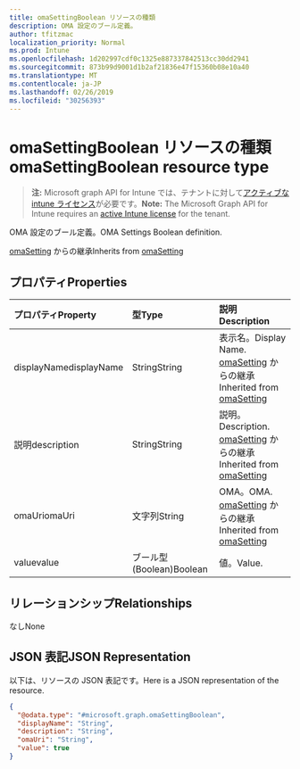 ```yaml
---
title: omaSettingBoolean リソースの種類
description: OMA 設定のブール定義。
author: tfitzmac
localization_priority: Normal
ms.prod: Intune
ms.openlocfilehash: 1d202997cdf0c1325e887337842513cc30dd2941
ms.sourcegitcommit: 873b99d9001d1b2af21836e47f15360b08e10a40
ms.translationtype: MT
ms.contentlocale: ja-JP
ms.lasthandoff: 02/26/2019
ms.locfileid: "30256393"
---
```

# <a name="omasettingboolean-resource-type"></a><span data-ttu-id="9a9f2-103">omaSettingBoolean リソースの種類</span><span class="sxs-lookup"><span data-stu-id="9a9f2-103">omaSettingBoolean resource type</span></span>

> <span data-ttu-id="9a9f2-104">**注:** Microsoft graph API for Intune では、テナントに対して[アクティブな intune ライセンス](https://go.microsoft.com/fwlink/?linkid=839381)が必要です。</span><span class="sxs-lookup"><span data-stu-id="9a9f2-104">**Note:** The Microsoft Graph API for Intune requires an [active Intune license](https://go.microsoft.com/fwlink/?linkid=839381) for the tenant.</span></span>

<span data-ttu-id="9a9f2-105">OMA 設定のブール定義。</span><span class="sxs-lookup"><span data-stu-id="9a9f2-105">OMA Settings Boolean definition.</span></span>


<span data-ttu-id="9a9f2-106">[omaSetting](../resources/intune-deviceconfig-omasetting.md) からの継承</span><span class="sxs-lookup"><span data-stu-id="9a9f2-106">Inherits from [omaSetting](../resources/intune-deviceconfig-omasetting.md)</span></span>

## <a name="properties"></a><span data-ttu-id="9a9f2-107">プロパティ</span><span class="sxs-lookup"><span data-stu-id="9a9f2-107">Properties</span></span>
|<span data-ttu-id="9a9f2-108">プロパティ</span><span class="sxs-lookup"><span data-stu-id="9a9f2-108">Property</span></span>|<span data-ttu-id="9a9f2-109">型</span><span class="sxs-lookup"><span data-stu-id="9a9f2-109">Type</span></span>|<span data-ttu-id="9a9f2-110">説明</span><span class="sxs-lookup"><span data-stu-id="9a9f2-110">Description</span></span>|
|:---|:---|:---|
|<span data-ttu-id="9a9f2-111">displayName</span><span class="sxs-lookup"><span data-stu-id="9a9f2-111">displayName</span></span>|<span data-ttu-id="9a9f2-112">String</span><span class="sxs-lookup"><span data-stu-id="9a9f2-112">String</span></span>|<span data-ttu-id="9a9f2-113">表示名。</span><span class="sxs-lookup"><span data-stu-id="9a9f2-113">Display Name.</span></span> <span data-ttu-id="9a9f2-114">[omaSetting](../resources/intune-deviceconfig-omasetting.md) からの継承</span><span class="sxs-lookup"><span data-stu-id="9a9f2-114">Inherited from [omaSetting](../resources/intune-deviceconfig-omasetting.md)</span></span>|
|<span data-ttu-id="9a9f2-115">説明</span><span class="sxs-lookup"><span data-stu-id="9a9f2-115">description</span></span>|<span data-ttu-id="9a9f2-116">String</span><span class="sxs-lookup"><span data-stu-id="9a9f2-116">String</span></span>|<span data-ttu-id="9a9f2-117">説明。</span><span class="sxs-lookup"><span data-stu-id="9a9f2-117">Description.</span></span> <span data-ttu-id="9a9f2-118">[omaSetting](../resources/intune-deviceconfig-omasetting.md) からの継承</span><span class="sxs-lookup"><span data-stu-id="9a9f2-118">Inherited from [omaSetting](../resources/intune-deviceconfig-omasetting.md)</span></span>|
|<span data-ttu-id="9a9f2-119">omaUri</span><span class="sxs-lookup"><span data-stu-id="9a9f2-119">omaUri</span></span>|<span data-ttu-id="9a9f2-120">文字列</span><span class="sxs-lookup"><span data-stu-id="9a9f2-120">String</span></span>|<span data-ttu-id="9a9f2-121">OMA。</span><span class="sxs-lookup"><span data-stu-id="9a9f2-121">OMA.</span></span> <span data-ttu-id="9a9f2-122">[omaSetting](../resources/intune-deviceconfig-omasetting.md) からの継承</span><span class="sxs-lookup"><span data-stu-id="9a9f2-122">Inherited from [omaSetting](../resources/intune-deviceconfig-omasetting.md)</span></span>|
|<span data-ttu-id="9a9f2-123">value</span><span class="sxs-lookup"><span data-stu-id="9a9f2-123">value</span></span>|<span data-ttu-id="9a9f2-124">ブール型 (Boolean)</span><span class="sxs-lookup"><span data-stu-id="9a9f2-124">Boolean</span></span>|<span data-ttu-id="9a9f2-125">値。</span><span class="sxs-lookup"><span data-stu-id="9a9f2-125">Value.</span></span>|

## <a name="relationships"></a><span data-ttu-id="9a9f2-126">リレーションシップ</span><span class="sxs-lookup"><span data-stu-id="9a9f2-126">Relationships</span></span>
<span data-ttu-id="9a9f2-127">なし</span><span class="sxs-lookup"><span data-stu-id="9a9f2-127">None</span></span>

## <a name="json-representation"></a><span data-ttu-id="9a9f2-128">JSON 表記</span><span class="sxs-lookup"><span data-stu-id="9a9f2-128">JSON Representation</span></span>
<span data-ttu-id="9a9f2-129">以下は、リソースの JSON 表記です。</span><span class="sxs-lookup"><span data-stu-id="9a9f2-129">Here is a JSON representation of the resource.</span></span>
<!-- {
  "blockType": "resource",
  "@odata.type": "microsoft.graph.omaSettingBoolean"
}
-->
``` json
{
  "@odata.type": "#microsoft.graph.omaSettingBoolean",
  "displayName": "String",
  "description": "String",
  "omaUri": "String",
  "value": true
}
```



